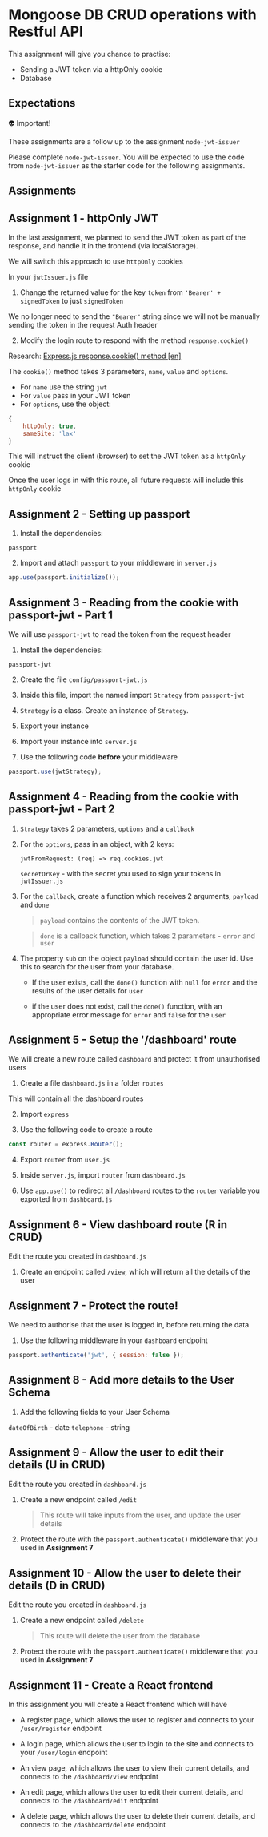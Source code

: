 # Mongoose DB CRUD operations with Restful API

This assignment will give you chance to practise:

- Sending a JWT token via a httpOnly cookie
- Database

## Expectations

👽 Important!

These assignments are a follow up to the assignment `node-jwt-issuer`

Please complete `node-jwt-issuer`. You will be expected to use the code from `node-jwt-issuer` as the starter code for the following assignments.

## Assignments

## Assignment 1 - httpOnly JWT

In the last assignment, we planned to send the JWT token as part of the response, and handle it in the frontend (via localStorage).

We will switch this approach to use `httpOnly` cookies

In your `jwtIssuer.js` file

1. Change the returned value for the key `token` from `'Bearer' + signedToken` to just `signedToken`

We no longer need to send the `"Bearer"` string since we will not be manually sending the token in the request Auth header

2. Modify the login route to respond with the method `response.cookie()`

Research: [Express.js response.cookie() method [en]](http://expressjs.com/en/4x/api.html#res.cookie)

The `cookie()` method takes 3 parameters, `name`, `value` and `options`.

 - For `name` use the string `jwt`
 - For `value` pass in your JWT token
 - For `options`, use the object:
```javascript
{
    httpOnly: true,
    sameSite: 'lax'
}
```

This will instruct the client (browser) to set the JWT token as a `httpOnly` cookie

Once the user logs in with this route, all future requests will include this `httpOnly` cookie

## Assignment 2 - Setting up passport

1. Install the dependencies:

```
passport
```

2. Import and attach `passport` to your middleware in `server.js`

```javascript
app.use(passport.initialize());
```

## Assignment 3 - Reading from the cookie with passport-jwt - Part 1

We will use `passport-jwt` to read the token from the request header

1. Install the dependencies:

```
passport-jwt
```

2. Create the file `config/passport-jwt.js`

3. Inside this file, import the named import `Strategy` from `passport-jwt`

4. `Strategy` is a class. Create an instance of `Strategy`.

5. Export your instance

6. Import your instance into `server.js`

7. Use the following code **before** your middleware

```javascript
passport.use(jwtStrategy);
```

## Assignment 4 - Reading from the cookie with passport-jwt - Part 2

1. `Strategy` takes 2 parameters, `options` and a `callback`

2. For the `options`, pass in an object, with 2 keys:
    
    `jwtFromRequest: (req) => req.cookies.jwt`
    
    `secretOrKey` - with the secret you used to sign your tokens in `jwtIssuer.js`

3. For the `callback`, create a function which receives 2 arguments, `payload` and `done`
    
    > `payload` contains the contents of the JWT token.

    > `done` is a callback function, which takes 2 parameters - `error` and `user`
    
4. The property `sub` on the object `payload` should contain the user id. Use this to search for the user from your database.
    
    - If the user exists, call the `done()` function with `null` for `error` and the results of the user details for `user`
    
    - if the user does not exist, call the `done()` function, with an appropriate error message for `error` and `false` for the `user`

## Assignment 5 - Setup the '/dashboard' route

We will create a new route called `dashboard` and protect it from unauthorised users

1. Create a file `dashboard.js` in a folder `routes`

This will contain all the dashboard routes

2. Import `express`

3. Use the following code to create a route

```javascript
const router = express.Router();
```

4. Export `router` from `user.js`

5. Inside `server.js`, import `router` from `dashboard.js`

6. Use `app.use()` to redirect all `/dashboard` routes to the `router` variable you exported from `dashboard.js`

## Assignment 6 - View dashboard route (R in CRUD)

Edit the route you created in `dashboard.js`

1. Create an endpoint called `/view`, which will return all the details of the user

## Assignment 7 - Protect the route!

We need to authorise that the user is logged in, before returning the data

1. Use the following middleware in your `dashboard` endpoint

```javascript
passport.authenticate('jwt', { session: false });
```

## Assignment 8 - Add more details to the User Schema

1. Add the following fields to your User Schema

`dateOfBirth` - date
`telephone` - string

## Assignment 9 - Allow the user to edit their details (U in CRUD)

Edit the route you created in `dashboard.js`

1. Create a new endpoint called `/edit`

    > This route will take inputs from the user, and update the user details

2. Protect the route with the `passport.authenticate()` middleware that you used in **Assignment 7**

## Assignment 10 - Allow the user to delete their details (D in CRUD)

Edit the route you created in `dashboard.js`

1. Create a new endpoint called `/delete`

    > This route will delete the user from the database

2. Protect the route with the `passport.authenticate()` middleware that you used in **Assignment 7**

## Assignment 11 - Create a React frontend

In this assignment you will create a React frontend which will have

- A register page, which allows the user to register and connects to your `/user/register` endpoint

- A login page, which allows the user to login to the site and connects to your `/user/login` endpoint

- An view page, which allows the user to view their current details, and connects to the `/dashboard/view` endpoint

- An edit page, which allows the user to edit their current details, and connects to the `/dashboard/edit` endpoint

- A delete page, which allows the user to delete their current details, and connects to the `/dashboard/delete` endpoint
